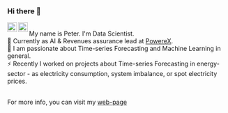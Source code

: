 ### Hi there 👋

<a href="https://www.linkedin.com/in/peter-laurinec-590a8a90/">
  <img align="left" alt="Peter's LinkdeIn" width="22px" src="https://cdn.jsdelivr.net/npm/simple-icons@v3/icons/linkedin.svg" />
</a>
<a href="https://twitter.com/petolauri">
  <img align="left" alt="Peter's Twitter" width="22px" src="https://cdn.jsdelivr.net/npm/simple-icons@3.10.0/icons/twitter.svg" />
</a>


<br> My name is Peter. I'm Data Scientist.
<br> 🔭 Currently as AI & Revenues assurance lead at [PowereX](https://www.powerex.io/).
<br> 🌱 I am passionate about Time-series Forecasting and Machine Learning in general.
<br> ⚡ Recently I worked on projects about Time-series Forecasting in energy-sector - as electricity consumption, system imbalance, or spot electricity prices.


<br> For more info, you can visit my [web-page](https://petolau.github.io/)

<!--
**PetoLau/PetoLau** is a ✨ _special_ ✨ repository because its `README.md` (this file) appears on your GitHub profile.

Here are some ideas to get you started:

- 🔭 I’m currently working on ...
- 🌱 I’m currently learning ...
- 👯 I’m looking to collaborate on ...
- 🤔 I’m looking for help with ...
- 💬 Ask me about ...
- 📫 How to reach me: ...
- 😄 Pronouns: ...
- ⚡ Fun fact: ...
-->
